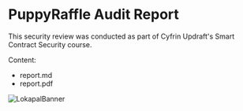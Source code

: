 # PuppyRaffle Audit Report

This security review was conducted as part of Cyfrin Updraft's Smart Contract Security course. 

Content:
- report.md
- report.pdf

![LokapalBanner](https://github.com/user-attachments/assets/5509e1f8-9f31-4141-8975-02132a1ba63e)
